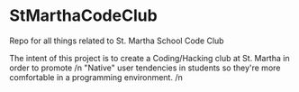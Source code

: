 # StMarthaCodeClub
Repo for all things related to St. Martha School Code Club

The intent of this project is to create a Coding/Hacking club at St. Martha in order to promote /n
"Native" user tendencies in students so they're more comfortable in a programming environment. /n

